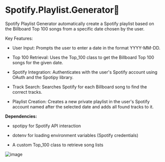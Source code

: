 # Spotify.Playlist.Generator🎵

<p>Spotify Playlist Generator automatically create a Spotify playlist based on the Billboard Top 100 songs from a specific date chosen by the user.</p>

</p>Key Features:

  - User Input: Prompts the user to enter a date in the format YYYY-MM-DD.

  - Top 100 Retrieval: Uses the Top_100 class to get the Billboard Top 100 songs for the given date.

 - Spotify Integration: Authenticates with the user's Spotify account using OAuth and the Spotipy library.

  - Track Search: Searches Spotify for each Billboard song to find the correct tracks.

 - Playlist Creation: Creates a new private playlist in the user's Spotify account named after the selected date and adds all found tracks to it.


**Dependencies:**

  - spotipy for Spotify API interaction

  - dotenv for loading environment variables (Spotify credentials)

  - A custom Top_100 class to retrieve song lists</p>

![image](https://github.com/user-attachments/assets/20b2b6a3-b145-4de9-8a4e-1114eb9862ec)

